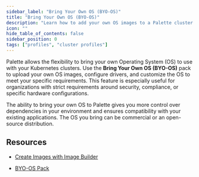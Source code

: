 ```yaml
---
sidebar_label: "Bring Your Own OS (BYO-OS)"
title: "Bring Your Own OS (BYO-OS)"
description: "Learn how to add your own OS images to a Palette cluster profile."
icon: ""
hide_table_of_contents: false
sidebar_position: 0
tags: ["profiles", "cluster profiles"]
---
```




Palette allows the flexibility to bring your own Operating System (OS) to use with your Kubernetes clusters. Use the **Bring Your Own OS (BYO-OS)** pack to upload your own OS images, configure drivers, and customize the OS to meet your specific requirements. This feature is especially useful for organizations with strict requirements around security, compliance, or specific hardware configurations.

The ability to bring your own OS to Palette gives you more control over dependencies in your environment and ensures compatibility with your existing applications. The OS you bring can be commercial or an open-source distribution.


## Resources

- [Create Images with Image Builder](../byoos/image-builder.md)

- [BYO-OS Pack](../../../integrations/byoos.md)

<br />